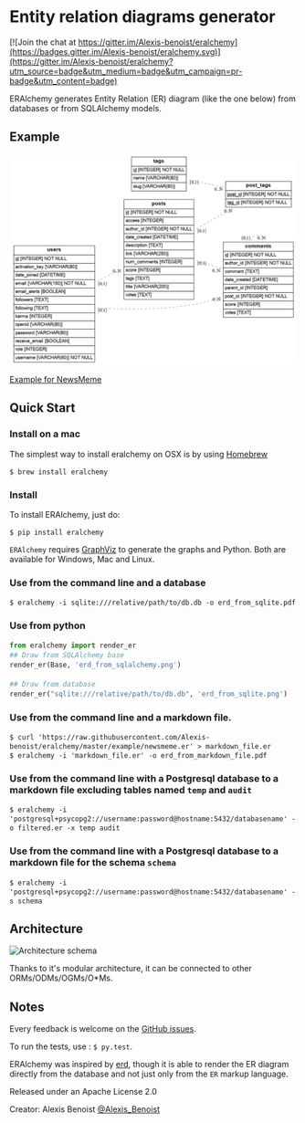 # Entity relation diagrams generator

[![Join the chat at https://gitter.im/Alexis-benoist/eralchemy](https://badges.gitter.im/Alexis-benoist/eralchemy.svg)](https://gitter.im/Alexis-benoist/eralchemy?utm_source=badge&utm_medium=badge&utm_campaign=pr-badge&utm_content=badge)

ERAlchemy generates Entity Relation (ER) diagram (like the one below) from databases or from SQLAlchemy models.

## Example

![Example for a graph](https://raw.githubusercontent.com/Alexis-benoist/eralchemy/master/newsmeme.png?raw=true "Example for NewsMeme")

[Example for NewsMeme](https://bitbucket.org/danjac/newsmeme)

## Quick Start

### Install on a mac
The simplest way to install eralchemy on OSX is by using [Homebrew](http://brew.sh)

    $ brew install eralchemy

### Install
To install ERAlchemy, just do:

    $ pip install eralchemy

`ERAlchemy` requires [GraphViz](http://www.graphviz.org/Download.php) to generate the graphs and Python. Both are available for Windows, Mac and Linux.

### Use from the command line and a database

    $ eralchemy -i sqlite:///relative/path/to/db.db -o erd_from_sqlite.pdf

### Use from python
```python
from eralchemy import render_er
## Draw from SQLAlchemy base
render_er(Base, 'erd_from_sqlalchemy.png')

## Draw from database
render_er("sqlite:///relative/path/to/db.db", 'erd_from_sqlite.png')
```

### Use from the command line and a markdown file.

    $ curl 'https://raw.githubusercontent.com/Alexis-benoist/eralchemy/master/example/newsmeme.er' > markdown_file.er
    $ eralchemy -i 'markdown_file.er' -o erd_from_markdown_file.pdf

### Use from the command line with a Postgresql database to a markdown file excluding tables named `temp` and `audit`

    $ eralchemy -i 'postgresql+psycopg2://username:password@hostname:5432/databasename' -o filtered.er -x temp audit

### Use from the command line with a Postgresql database to a markdown file for the schema `schema`

    $ eralchemy -i 'postgresql+psycopg2://username:password@hostname:5432/databasename' -s schema

## Architecture
![Architecture schema](https://raw.githubusercontent.com/Alexis-benoist/eralchemy/master/eralchemy_architecture.png?raw=true "Architecture schema")

Thanks to it's modular architecture, it can be connected to other ORMs/ODMs/OGMs/O*Ms.

## Notes
Every feedback is welcome on the [GitHub issues](https://github.com/Alexis-benoist/eralchemy/issues).

To run the tests, use : `$ py.test`.

ERAlchemy was inspired by [erd](https://github.com/BurntSushi/erd), though it is able to render the ER diagram directly
from the database and not just only from the `ER` markup language.

Released under an Apache License 2.0

Creator: Alexis Benoist [@Alexis_Benoist](https://twitter.com/Alexis_Benoist)
